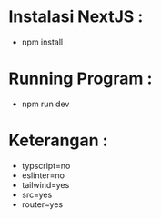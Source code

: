 # Instalasi NextJS :

- npm install

# Running Program :

- npm run dev

# Keterangan :

- typscript=no
- eslinter=no
- tailwind=yes
- src=yes
- router=yes
